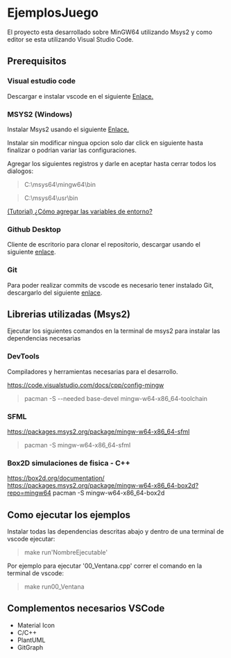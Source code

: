 # EjemplosJuego

El proyecto esta desarrollado sobre MinGW64 utilizando Msys2
y como editor se esta utilizando Visual Studio Code.

## Prerequisitos

### Visual estudio code
Descargar e instalar vscode en el siguiente [Enlace.](https://code.visualstudio.com/)

### MSYS2 (Windows)

Instalar Msys2 usando el siguiente [Enlace.](https://github.com/msys2/msys2-installer/releases/download/2025-02-21/msys2-x86_64-20250221.exe)

Instalar sin modificar ningua opcion solo dar click en siguiente hasta finalizar o podrian variar las configuraciones.

Agregar los siguientes registros y darle en aceptar hasta cerrar todos los dialogos:
> C:\msys64\mingw64\bin

> C:\msys64\usr\bin

[(Tutorial) ¿Cómo agregar las variables de entorno?](docs/msys2.md)

### Github Desktop
Cliente de escritorio para clonar el repositorio, descargar usando el siguiente [enlace](https://desktop.github.com/).

### Git
Para poder realizar commits de vscode es necesario tener instalado Git, descargarlo del siguiente [enlace](https://git-scm.com/).


## Librerias utilizadas (Msys2)

Ejecutar los siguientes comandos en la terminal de msys2 para instalar las dependencias necesarias

### DevTools
Compiladores y herramientas necesarias para el desarrollo.

https://code.visualstudio.com/docs/cpp/config-mingw
> pacman -S --needed base-devel mingw-w64-x86_64-toolchain

### SFML
https://packages.msys2.org/package/mingw-w64-x86_64-sfml
> pacman -S mingw-w64-x86_64-sfml

### Box2D simulaciones de fisica - C++
https://box2d.org/documentation/
https://packages.msys2.org/package/mingw-w64-x86_64-box2d?repo=mingw64
pacman -S mingw-w64-x86_64-box2d


## Como ejecutar los ejemplos

Instalar todas las dependencias descritas abajo y dentro de una terminal de vscode ejecutar:

> make run'NombreEjecutable'

Por ejemplo para ejecutar '00_Ventana.cpp' correr el comando en la terminal de vscode:

> make run00_Ventana




## Complementos necesarios VSCode

- Material Icon
- C/C++
- PlantUML
- GitGraph